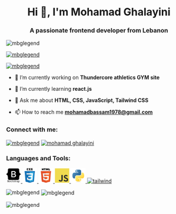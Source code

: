 <h1 align="center">Hi 👋, I'm Mohamad Ghalayini</h1>
<h3 align="center">A passionate frontend developer from Lebanon</h3>

<p align="left"> <img src="https://komarev.com/ghpvc/?username=mbglegend&label=Profile%20views&color=0e75b6&style=flat" alt="mbglegend" /> </p>

<p align="left"> <a href="https://github.com/ryo-ma/github-profile-trophy"><img src="https://github-profile-trophy.vercel.app/?username=mbglegend" alt="mbglegend" /></a> </p>

<p align="left"> <a href="https://twitter.com/mbglegend" target="blank"><img src="https://img.shields.io/twitter/follow/mbglegend?logo=twitter&style=for-the-badge" alt="mbglegend" /></a> </p>

- 🔭 I’m currently working on **Thundercore athletics GYM site**

- 🌱 I’m currently learning **react.js**

- 💬 Ask me about **HTML, CSS, JavaScript, Tailwind CSS**

- 📫 How to reach me **mohamadbassam1978@gmail.com**

<h3 align="left">Connect with me:</h3>
<p align="left">
<a href="https://twitter.com/mbglegend" target="blank"><img align="center" src="https://raw.githubusercontent.com/rahuldkjain/github-profile-readme-generator/master/src/images/icons/Social/twitter.svg" alt="mbglegend" height="30" width="40" /></a>
<a href="https://linkedin.com/in/mohamad ghalayini" target="blank"><img align="center" src="https://raw.githubusercontent.com/rahuldkjain/github-profile-readme-generator/master/src/images/icons/Social/linked-in-alt.svg" alt="mohamad ghalayini" height="30" width="40" /></a>
</p>

<h3 align="left">Languages and Tools:</h3>
<p align="left"> <a href="https://getbootstrap.com" target="_blank" rel="noreferrer"> <img src="https://raw.githubusercontent.com/devicons/devicon/master/icons/bootstrap/bootstrap-plain-wordmark.svg" alt="bootstrap" width="40" height="40"/> </a> <a href="https://www.w3schools.com/css/" target="_blank" rel="noreferrer"> <img src="https://raw.githubusercontent.com/devicons/devicon/master/icons/css3/css3-original-wordmark.svg" alt="css3" width="40" height="40"/> </a> <a href="https://www.w3.org/html/" target="_blank" rel="noreferrer"> <img src="https://raw.githubusercontent.com/devicons/devicon/master/icons/html5/html5-original-wordmark.svg" alt="html5" width="40" height="40"/> </a> <a href="https://developer.mozilla.org/en-US/docs/Web/JavaScript" target="_blank" rel="noreferrer"> <img src="https://raw.githubusercontent.com/devicons/devicon/master/icons/javascript/javascript-original.svg" alt="javascript" width="40" height="40"/> </a> <a href="https://www.python.org" target="_blank" rel="noreferrer"> <img src="https://raw.githubusercontent.com/devicons/devicon/master/icons/python/python-original.svg" alt="python" width="40" height="40"/> </a> <a href="https://tailwindcss.com/" target="_blank" rel="noreferrer"> <img src="https://www.vectorlogo.zone/logos/tailwindcss/tailwindcss-icon.svg" alt="tailwind" width="40" height="40"/> </a> </p>

<p><img align="left" src="https://github-readme-stats.vercel.app/api/top-langs?username=mbglegend&show_icons=true&locale=en&layout=compact" alt="mbglegend" /></p>

<p>&nbsp;<img align="center" src="https://github-readme-stats.vercel.app/api?username=mbglegend&show_icons=true&locale=en" alt="mbglegend" /></p>

<p><img align="center" src="https://github-readme-streak-stats.herokuapp.com/?user=mbglegend&" alt="mbglegend" /></p>
